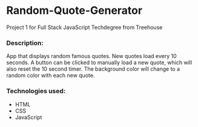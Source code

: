 # Random-Quote-Generator
 Project 1 for Full Stack JavaScript Techdegree from Treehouse

### Description:
App that displays random famous quotes.  New quotes load every 10 seconds.  A button can be clicked to manually load a new quote, which will also reset the 10 second timer.  The background color will change to a random color with each new quote.


### Technologies used:
- HTML
- CSS
- JavaScript